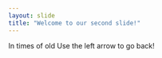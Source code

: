 ```yaml
---
layout: slide
title: "Welcome to our second slide!"
---
```

In times of old
Use the left arrow to go back!
